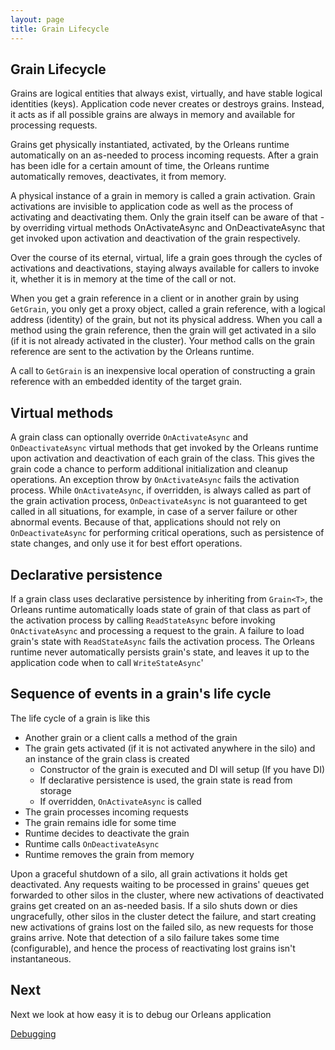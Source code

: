 ```yaml
---
layout: page
title: Grain Lifecycle
---
```



## Grain Lifecycle

Grains are logical entities that always exist, virtually, and have stable logical identities (keys). Application code never creates or destroys grains. Instead, it acts as if all possible grains are always in memory and available for processing requests.

Grains get physically instantiated, activated, by the Orleans runtime automatically on an as-needed to process incoming requests. After a grain has been idle for a certain amount of time, the Orleans runtime automatically removes, deactivates, it from memory.

A physical instance of a grain in memory is called a grain activation. Grain activations are invisible to application code as well as the process of activating and deactivating them. Only the grain itself can be aware of that - by overriding virtual methods  OnActivateAsync  and  OnDeactivateAsync  that get invoked upon activation and deactivation of the grain respectively.

Over the course of its eternal, virtual, life a grain goes through the cycles of activations and deactivations, staying always available for callers to invoke it, whether it is in memory at the time of the call or not.

When you get a grain reference in a client or in another grain by using `GetGrain`, you only get a proxy object, called a grain reference, with a logical address (identity) of the grain, but not its physical address.
When you call a method using the grain reference, then the grain will get activated in a silo (if it is not already activated in the cluster).
Your method calls on the grain reference are sent to the activation by the Orleans runtime.

A call to `GetGrain`  is an inexpensive local operation of constructing a grain reference with an embedded identity of the target grain.

## Virtual methods 

A grain class can optionally override `OnActivateAsync` and `OnDeactivateAsync` virtual methods that get invoked by the Orleans runtime upon activation and deactivation of each grain of the class.
This gives the grain code a chance to perform additional initialization and cleanup operations.
An exception throw by `OnActivateAsync` fails the activation process.
While `OnActivateAsync`, if overridden, is always called as part of the grain activation process, `OnDeactivateAsync` is not guaranteed to get called in all situations, for example, in case of a server failure or other abnormal events.
Because of that, applications should not rely on `OnDeactivateAsync` for performing critical operations, such as persistence of state changes, and only use it for best effort operations.

## Declarative persistence 

If a grain class uses declarative persistence by inheriting from `Grain<T>`, the Orleans runtime automatically loads state of grain of that class as part of the activation process by calling `ReadStateAsync` before invoking `OnActivateAsync` and processing a request to the grain.
A failure to load grain's state with `ReadStateAsync` fails the activation process.
The Orleans runtime never automatically persists grain's state, and leaves it up to the application code when to call `WriteStateAsync`'

## Sequence of events in a grain's life cycle

The life cycle of a grain is like this

- Another grain or a client calls a method of the grain
- The grain gets activated (if it is not activated anywhere in the silo) and an instance of the grain class is created
  - Constructor of the grain is executed and DI will setup (If you have DI)
  - If declarative persistence is used, the grain state is read from storage
  - If overridden, `OnActivateAsync` is called
- The grain processes incoming requests
- The grain remains idle for some time
- Runtime decides to deactivate the grain
- Runtime calls `OnDeactivateAsync`
- Runtime removes the grain from memory

Upon a graceful shutdown of a silo, all grain activations it holds get deactivated.
Any requests waiting to be processed in grains' queues get forwarded to other silos in the cluster, where new activations of deactivated grains get created on an as-needed basis.
If a silo shuts down or dies ungracefully, other silos in the cluster detect the failure, and start creating new activations of grains lost on the failed silo, as new requests for those grains arrive.
Note that detection of a silo failure takes some time (configurable), and hence the process of reactivating lost grains isn't instantaneous. 

## Next
Next we look at how easy it is to debug our Orleans application

[Debugging](Debugging.md)
